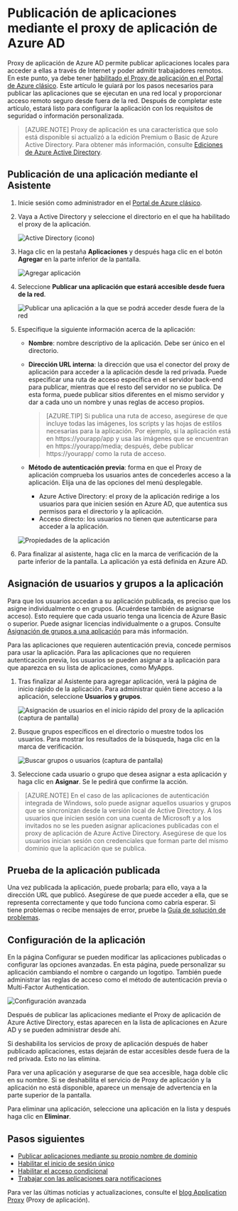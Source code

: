 <properties
	pageTitle="Publicación de aplicaciones mediante el proxy de aplicación de Azure AD | Microsoft Azure"
	description="Publicar aplicaciones locales mediante en la nube con el proxy de aplicación de Azure AD."
	services="active-directory"
	documentationCenter=""
	authors="kgremban"
	manager="femila"
	editor=""/>

<tags
	ms.service="active-directory"
	ms.workload="identity"
	ms.tgt_pltfrm="na"
	ms.devlang="na"
	ms.topic="get-started-article"
	ms.date="07/19/2016"
	ms.author="kgremban"/>


# Publicación de aplicaciones mediante el proxy de aplicación de Azure AD

Proxy de aplicación de Azure AD permite publicar aplicaciones locales para acceder a ellas a través de Internet y poder admitir trabajadores remotos. En este punto, ya debe tener [habilitado el Proxy de aplicación en el Portal de Azure clásico](active-directory-application-proxy-enable.md). Este artículo le guiará por los pasos necesarios para publicar las aplicaciones que se ejecutan en una red local y proporcionar acceso remoto seguro desde fuera de la red. Después de completar este artículo, estará listo para configurar la aplicación con los requisitos de seguridad o información personalizada.

> [AZURE.NOTE] Proxy de aplicación es una característica que solo está disponible si actualizó a la edición Premium o Basic de Azure Active Directory. Para obtener más información, consulte [Ediciones de Azure Active Directory](active-directory-editions.md).

## Publicación de una aplicación mediante el Asistente

1. Inicie sesión como administrador en el [Portal de Azure clásico](https://manage.windowsazure.com/).
2. Vaya a Active Directory y seleccione el directorio en el que ha habilitado el proxy de la aplicación.

	![Active Directory (icono)](./media/active-directory-application-proxy-publish/ad_icon.png)

3. Haga clic en la pestaña **Aplicaciones** y después haga clic en el botón **Agregar** en la parte inferior de la pantalla.

	![Agregar aplicación](./media/active-directory-application-proxy-publish/aad_appproxy_selectdirectory.png)

4. Seleccione **Publicar una aplicación que estará accesible desde fuera de la red**.

	![Publicar una aplicación a la que se podrá acceder desde fuera de la red](./media/active-directory-application-proxy-publish/aad_appproxy_addapp.png)

5. Especifique la siguiente información acerca de la aplicación:

	- **Nombre**: nombre descriptivo de la aplicación. Debe ser único en el directorio.
	- **Dirección URL interna**: la dirección que usa el conector del proxy de aplicación para acceder a la aplicación desde la red privada. Puede especificar una ruta de acceso específica en el servidor back-end para publicar, mientras que el resto del servidor no se publica. De esta forma, puede publicar sitios diferentes en el mismo servidor y dar a cada uno un nombre y unas reglas de acceso propios.

		> [AZURE.TIP] Si publica una ruta de acceso, asegúrese de que incluye todas las imágenes, los scripts y las hojas de estilos necesarias para la aplicación. Por ejemplo, si la aplicación está en https://yourapp/app y usa las imágenes que se encuentran en https://yourapp/media; después, debe publicar https://yourapp/ como la ruta de acceso.

	- **Método de autenticación previa**: forma en que el Proxy de aplicación comprueba los usuarios antes de concederles acceso a la aplicación. Elija una de las opciones del menú desplegable.

		- Azure Active Directory: el proxy de la aplicación redirige a los usuarios para que inicien sesión en Azure AD, que autentica sus permisos para el directorio y la aplicación.
		- Acceso directo: los usuarios no tienen que autenticarse para acceder a la aplicación.

	![Propiedades de la aplicación](./media/active-directory-application-proxy-publish/aad_appproxy_appproperties.png)

6. Para finalizar al asistente, haga clic en la marca de verificación de la parte inferior de la pantalla. La aplicación ya está definida en Azure AD.


## Asignación de usuarios y grupos a la aplicación

Para que los usuarios accedan a su aplicación publicada, es preciso que los asigne individualmente o en grupos. (Acuérdese también de asignarse acceso). Esto requiere que cada usuario tenga una licencia de Azure Basic o superior. Puede asignar licencias individualmente o a grupos. Consulte [Asignación de grupos a una aplicación](active-directory-applications-guiding-developers-assigning-users.md) para más información.

Para las aplicaciones que requieren autenticación previa, concede permisos para usar la aplicación. Para las aplicaciones que no requieren autenticación previa, los usuarios se pueden asignar a la aplicación para que aparezca en su lista de aplicaciones, como MyApps.

1. Tras finalizar al Asistente para agregar aplicación, verá la página de inicio rápido de la aplicación. Para administrar quién tiene acceso a la aplicación, seleccione **Usuarios y grupos**.

	![Asignación de usuarios en el inicio rápido del proxy de la aplicación (captura de pantalla)](./media/active-directory-application-proxy-publish/aad_appproxy_usersgroups.png)

2. Busque grupos específicos en el directorio o muestre todos los usuarios. Para mostrar los resultados de la búsqueda, haga clic en la marca de verificación.

  	![Buscar grupos o usuarios (captura de pantalla)](./media/active-directory-application-proxy-publish/aad_appproxy_search.png)

2. Seleccione cada usuario o grupo que desea asignar a esta aplicación y haga clic en **Asignar**. Se le pedirá que confirme la acción.

> [AZURE.NOTE] En el caso de las aplicaciones de autenticación integrada de Windows, solo puede asignar aquellos usuarios y grupos que se sincronizan desde la versión local de Active Directory. A los usuarios que inicien sesión con una cuenta de Microsoft y a los invitados no se les pueden asignar aplicaciones publicadas con el proxy de aplicación de Azure Active Directory. Asegúrese de que los usuarios inician sesión con credenciales que forman parte del mismo dominio que la aplicación que se publica.

## Prueba de la aplicación publicada

Una vez publicada la aplicación, puede probarla; para ello, vaya a la dirección URL que publicó. Asegúrese de que puede acceder a ella, que se representa correctamente y que todo funciona como cabría esperar. Si tiene problemas o recibe mensajes de error, pruebe la [Guía de solución de problemas](active-directory-application-proxy-troubleshoot.md).

## Configuración de la aplicación

En la página Configurar se pueden modificar las aplicaciones publicadas o configurar las opciones avanzadas. En esta página, puede personalizar su aplicación cambiando el nombre o cargando un logotipo. También puede administrar las reglas de acceso como el método de autenticación previa o Multi-Factor Authentication.

![Configuración avanzada](./media/active-directory-application-proxy-publish/aad_appproxy_configure.png)


Después de publicar las aplicaciones mediante el Proxy de aplicación de Azure Active Directory, estas aparecen en la lista de aplicaciones en Azure AD y se pueden administrar desde ahí.

Si deshabilita los servicios de proxy de aplicación después de haber publicado aplicaciones, estas dejarán de estar accesibles desde fuera de la red privada. Esto no las elimina.

Para ver una aplicación y asegurarse de que sea accesible, haga doble clic en su nombre. Si se deshabilita el servicio de Proxy de aplicación y la aplicación no está disponible, aparece un mensaje de advertencia en la parte superior de la pantalla.

Para eliminar una aplicación, seleccione una aplicación en la lista y después haga clic en **Eliminar**.

## Pasos siguientes

- [Publicar aplicaciones mediante su propio nombre de dominio](active-directory-application-proxy-custom-domains.md)
- [Habilitar el inicio de sesión único](active-directory-application-proxy-sso-using-kcd.md)
- [Habilitar el acceso condicional](active-directory-application-proxy-conditional-access.md)
- [Trabajar con las aplicaciones para notificaciones](active-directory-application-proxy-claims-aware-apps.md)

Para ver las últimas noticias y actualizaciones, consulte el [blog Application Proxy](http://blogs.technet.com/b/applicationproxyblog/) (Proxy de aplicación).

<!---HONumber=AcomDC_0921_2016-->